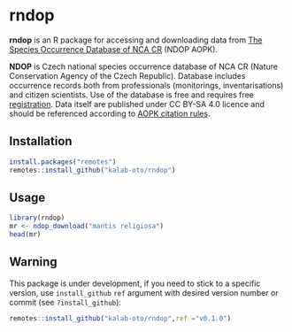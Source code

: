 # rndop

**rndop** is an R package for accessing and downloading data from [The Species 
Occurrence Database of NCA CR](https://portal.nature.cz/nd/) (NDOP AOPK).

**NDOP** is Czech national species occurrence database of NCA CR (Nature 
Conservation Agency of the Czech Republic). 
Database includes occurrence records both from professionals (monitorings, 
inventarisations) and citizen scientists. Use of the database is free and 
requires free [registration](https://idm.nature.cz/idm/#/registration). 
Data itself are published under CC BY-SA 4.0 licence and should be referenced 
according to 
[AOPK citation
 rules](https://portal.nature.cz/publik_syst/ctihtmlpage.php?what=4910).

## Installation

```r
install.packages("remotes")
remotes::install_github("kalab-oto/rndop")
```

## Usage

```r
library(rndop)
mr <- ndop_download("mantis religiosa")
head(mr)
```

## Warning

This package is under development, if you need to stick to a specific version, use `install_github` `ref` argument with desired version number or commit (see `?install_github`):

```r
remotes::install_github("kalab-oto/rndop",ref ="v0.1.0")
```